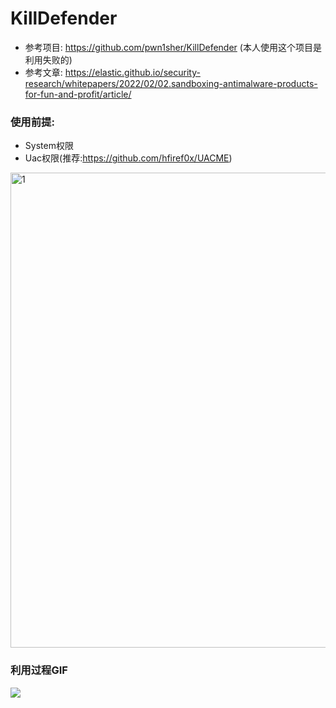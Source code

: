# KillDefender
* 参考项目: https://github.com/pwn1sher/KillDefender (本人使用这个项目是利用失败的)
* 参考文章: https://elastic.github.io/security-research/whitepapers/2022/02/02.sandboxing-antimalware-products-for-fun-and-profit/article/
### 使用前提:
* System权限
* Uac权限(推荐:https://github.com/hfiref0x/UACME)
<img width="760" alt="1" src="https://user-images.githubusercontent.com/55974091/152947489-9903c493-9bab-4561-9ec2-1ee977593ae3.png">

### 利用过程GIF
![](./演示.gif)
